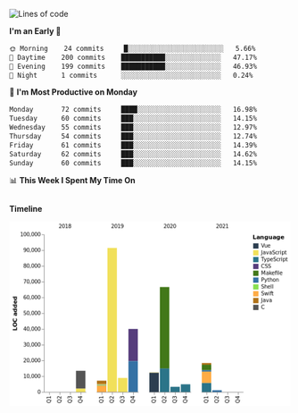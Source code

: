 <!--START_SECTION:waka-->
![Lines of code](https://img.shields.io/badge/From%20Hello%20World%20I%27ve%20Written-267953%20lines%20of%20code-blue)

**I'm an Early 🐤** 

```text
🌞 Morning    24 commits     █░░░░░░░░░░░░░░░░░░░░░░░░   5.66% 
🌆 Daytime    200 commits    ███████████░░░░░░░░░░░░░░   47.17% 
🌃 Evening    199 commits    ███████████░░░░░░░░░░░░░░   46.93% 
🌙 Night      1 commits      ░░░░░░░░░░░░░░░░░░░░░░░░░   0.24%

```
📅 **I'm Most Productive on Monday** 

```text
Monday       72 commits     ████░░░░░░░░░░░░░░░░░░░░░   16.98% 
Tuesday      60 commits     ███░░░░░░░░░░░░░░░░░░░░░░   14.15% 
Wednesday    55 commits     ███░░░░░░░░░░░░░░░░░░░░░░   12.97% 
Thursday     54 commits     ███░░░░░░░░░░░░░░░░░░░░░░   12.74% 
Friday       61 commits     ███░░░░░░░░░░░░░░░░░░░░░░   14.39% 
Saturday     62 commits     ███░░░░░░░░░░░░░░░░░░░░░░   14.62% 
Sunday       60 commits     ███░░░░░░░░░░░░░░░░░░░░░░   14.15%

```


📊 **This Week I Spent My Time On** 

```text
```

**Timeline**

![Chart not found](https://raw.githubusercontent.com/johann-lr/johann-lr/master/charts/bar_graph.png) 


<!--END_SECTION:waka-->
